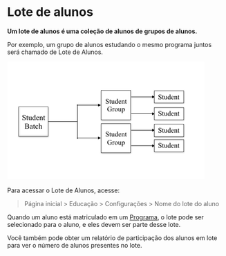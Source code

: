 # Lote de alunos



**Um lote de alunos é uma coleção de alunos de grupos de alunos.**


Por exemplo, um grupo de alunos estudando o mesmo programa juntos será chamado de Lote de Alunos.


![Student Batch](/files/education-student-workflow.png)


Para acessar o Lote de Alunos, acesse:



> 
> Página inicial > Educação > Configurações > Nome do lote do aluno
> 
> 
> 


Quando um aluno está matriculado em um [Programa](/docs/pt/education/program), o lote pode ser selecionado para o aluno, e eles devem ser parte desse lote.


Você também pode obter um relatório de participação dos alunos em lote para ver o número de alunos presentes no lote.



